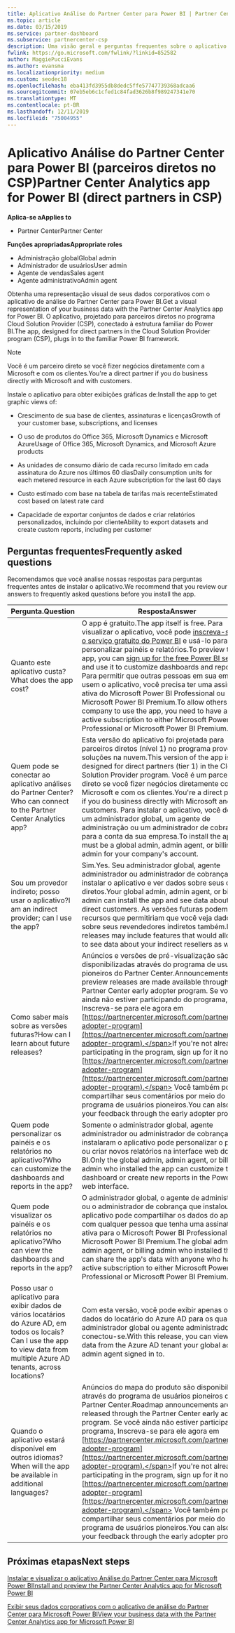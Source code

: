 ```yaml
---
title: Aplicativo Análise do Partner Center para Power BI | Partner Center
ms.topic: article
ms.date: 03/15/2019
ms.service: partner-dashboard
ms.subservice: partnercenter-csp
description: Uma visão geral e perguntas frequentes sobre o aplicativo de análise do Partner Center para Power BI.
fwlink: https://go.microsoft.com/fwlink/?linkid=852582
author: MaggiePucciEvans
ms.author: evansma
ms.localizationpriority: medium
ms.custom: seodec18
ms.openlocfilehash: eba413fd3955db8dedc5ffe57747739368adcaa6
ms.sourcegitcommit: 07eb5eb6c1cfed1c84fad3626b8f989247341e70
ms.translationtype: MT
ms.contentlocale: pt-BR
ms.lasthandoff: 12/11/2019
ms.locfileid: "75004955"
---
```

# <a name="partner-center-analytics-app-for-power-bi-direct-partners-in-csp"></a><span data-ttu-id="67dd4-103">Aplicativo Análise do Partner Center para Power BI (parceiros diretos no CSP)</span><span class="sxs-lookup"><span data-stu-id="67dd4-103">Partner Center Analytics app for Power BI (direct partners in CSP)</span></span>

<span data-ttu-id="67dd4-104">**Aplica-se a**</span><span class="sxs-lookup"><span data-stu-id="67dd4-104">**Applies to**</span></span>

- <span data-ttu-id="67dd4-105">Partner Center</span><span class="sxs-lookup"><span data-stu-id="67dd4-105">Partner Center</span></span>

<span data-ttu-id="67dd4-106">**Funções apropriadas**</span><span class="sxs-lookup"><span data-stu-id="67dd4-106">**Appropriate roles**</span></span>
-   <span data-ttu-id="67dd4-107">Administração global</span><span class="sxs-lookup"><span data-stu-id="67dd4-107">Global admin</span></span>
-   <span data-ttu-id="67dd4-108">Administrador de usuários</span><span class="sxs-lookup"><span data-stu-id="67dd4-108">User admin</span></span>
-   <span data-ttu-id="67dd4-109">Agente de vendas</span><span class="sxs-lookup"><span data-stu-id="67dd4-109">Sales agent</span></span>
-   <span data-ttu-id="67dd4-110">Agente administrativo</span><span class="sxs-lookup"><span data-stu-id="67dd4-110">Admin agent</span></span>

<span data-ttu-id="67dd4-111">Obtenha uma representação visual de seus dados corporativos com o aplicativo de análise do Partner Center para Power BI.</span><span class="sxs-lookup"><span data-stu-id="67dd4-111">Get a visual representation of your business data with the Partner Center Analytics app for Power BI.</span></span> <span data-ttu-id="67dd4-112">O aplicativo, projetado para parceiros diretos no programa Cloud Solution Provider (CSP), conectado à estrutura familiar do Power BI.</span><span class="sxs-lookup"><span data-stu-id="67dd4-112">The app, designed for direct partners in the Cloud Solution Provider program (CSP), plugs in to the familiar Power BI framework.</span></span> 

> [!NOTE]  
> <span data-ttu-id="67dd4-113">Você é um parceiro direto se você fizer negócios diretamente com a Microsoft e com os clientes.</span><span class="sxs-lookup"><span data-stu-id="67dd4-113">You're a direct partner if you do business directly with Microsoft and with customers.</span></span> 

<span data-ttu-id="67dd4-114">Instale o aplicativo para obter exibições gráficas de:</span><span class="sxs-lookup"><span data-stu-id="67dd4-114">Install the app to get graphic views of:</span></span> 

-   <span data-ttu-id="67dd4-115">Crescimento de sua base de clientes, assinaturas e licenças</span><span class="sxs-lookup"><span data-stu-id="67dd4-115">Growth of your customer base, subscriptions, and licenses</span></span>

-   <span data-ttu-id="67dd4-116">O uso de produtos do Office 365, Microsoft Dynamics e Microsoft Azure</span><span class="sxs-lookup"><span data-stu-id="67dd4-116">Usage of Office 365, Microsoft Dynamics, and Microsoft Azure products</span></span>

-   <span data-ttu-id="67dd4-117">As unidades de consumo diário de cada recurso limitado em cada assinatura do Azure nos últimos 60 dias</span><span class="sxs-lookup"><span data-stu-id="67dd4-117">Daily consumption units for each metered resource in each Azure subscription for the last 60 days</span></span>

-   <span data-ttu-id="67dd4-118">Custo estimado com base na tabela de tarifas mais recente</span><span class="sxs-lookup"><span data-stu-id="67dd4-118">Estimated cost based on latest rate card</span></span>

-   <span data-ttu-id="67dd4-119">Capacidade de exportar conjuntos de dados e criar relatórios personalizados, incluindo por cliente</span><span class="sxs-lookup"><span data-stu-id="67dd4-119">Ability to export datasets and create custom reports, including per customer</span></span>

## <a name="frequently-asked-questions"></a><span data-ttu-id="67dd4-120">Perguntas frequentes</span><span class="sxs-lookup"><span data-stu-id="67dd4-120">Frequently asked questions</span></span>

<span data-ttu-id="67dd4-121">Recomendamos que você analise nossas respostas para perguntas frequentes antes de instalar o aplicativo.</span><span class="sxs-lookup"><span data-stu-id="67dd4-121">We recommend that you review our answers to frequently asked questions before you install the app.</span></span> 

| <span data-ttu-id="67dd4-122">**Pergunta.**</span><span class="sxs-lookup"><span data-stu-id="67dd4-122">**Question**</span></span> | <span data-ttu-id="67dd4-123">**Resposta**</span><span class="sxs-lookup"><span data-stu-id="67dd4-123">**Answer**</span></span> |
| --- | ---------- |
| <span data-ttu-id="67dd4-124">Quanto este aplicativo custa?</span><span class="sxs-lookup"><span data-stu-id="67dd4-124">What does the app cost?</span></span> | <span data-ttu-id="67dd4-125">O app é gratuito.</span><span class="sxs-lookup"><span data-stu-id="67dd4-125">The app itself is free.</span></span> <span data-ttu-id="67dd4-126">Para visualizar o aplicativo, você pode [inscreva-se para o serviço gratuito do Power BI](https://go.microsoft.com/fwlink/p/?linkid=845347) e usá-lo para personalizar painéis e relatórios.</span><span class="sxs-lookup"><span data-stu-id="67dd4-126">To preview the app, you can [sign up for the free Power BI service](https://go.microsoft.com/fwlink/p/?linkid=845347) and use it to customize dashboards and reports.</span></span> <span data-ttu-id="67dd4-127">Para permitir que outras pessoas em sua empresa usem o aplicativo, você precisa ter uma assinatura ativa do Microsoft Power BI Professional ou Microsoft Power BI Premium.</span><span class="sxs-lookup"><span data-stu-id="67dd4-127">To allow others in your company to use the app, you need to have an active subscription to either Microsoft Power BI Professional or Microsoft Power BI Premium.</span></span> |
| <span data-ttu-id="67dd4-128">Quem pode se conectar ao aplicativo análises do Partner Center?</span><span class="sxs-lookup"><span data-stu-id="67dd4-128">Who can connect to the Partner Center Analytics app?</span></span> | <span data-ttu-id="67dd4-129">Esta versão do aplicativo foi projetada para parceiros diretos (nível 1) no programa provedor de soluções na nuvem.</span><span class="sxs-lookup"><span data-stu-id="67dd4-129">This version of the app is designed for direct partners (tier 1) in the Cloud Solution Provider program.</span></span> <span data-ttu-id="67dd4-130">Você é um parceiro direto se você fizer negócios diretamente com a Microsoft e com os clientes.</span><span class="sxs-lookup"><span data-stu-id="67dd4-130">You're a direct partner if you do business directly with Microsoft and with customers.</span></span> <span data-ttu-id="67dd4-131">Para instalar o aplicativo, você deve ser um administrador global, um agente de administração ou um administrador de cobrança para a conta da sua empresa.</span><span class="sxs-lookup"><span data-stu-id="67dd4-131">To install the app, you must be a global admin, admin agent, or billing admin for your company's account.</span></span> |
| <span data-ttu-id="67dd4-132">Sou um provedor indireto; posso usar o aplicativo?</span><span class="sxs-lookup"><span data-stu-id="67dd4-132">I am an indirect provider; can I use the app?</span></span> | <span data-ttu-id="67dd4-133">Sim.</span><span class="sxs-lookup"><span data-stu-id="67dd4-133">Yes.</span></span> <span data-ttu-id="67dd4-134">Seu administrador global, agente administrador ou administrador de cobrança pode instalar o aplicativo e ver dados sobre seus clientes diretos.</span><span class="sxs-lookup"><span data-stu-id="67dd4-134">Your global admin, admin agent, or billing admin can install the app and see data about your direct customers.</span></span> <span data-ttu-id="67dd4-135">As versões futuras podem incluir recursos que permitiriam que você veja dados sobre seus revendedores indiretos também.</span><span class="sxs-lookup"><span data-stu-id="67dd4-135">Future releases may include features that would allow you to see data about your indirect resellers as well.</span></span> |
| <span data-ttu-id="67dd4-136">Como saber mais sobre as versões futuras?</span><span class="sxs-lookup"><span data-stu-id="67dd4-136">How can I learn about future releases?</span></span> | <span data-ttu-id="67dd4-137">Anúncios e versões de pré-visualização são disponibilizadas através do programa de usuários pioneiros do Partner Center.</span><span class="sxs-lookup"><span data-stu-id="67dd4-137">Announcements and preview releases are made available through the Partner Center early adopter program.</span></span> <span data-ttu-id="67dd4-138">Se você ainda não estiver participando do programa, Inscreva-se para ele agora em [https://partnercenter.microsoft.com/partner/early-adopter-program](https://partnercenter.microsoft.com/partner/early-adopter-program).</span><span class="sxs-lookup"><span data-stu-id="67dd4-138">If you're not already participating in the program, sign up for it now at [https://partnercenter.microsoft.com/partner/early-adopter-program](https://partnercenter.microsoft.com/partner/early-adopter-program).</span></span> <span data-ttu-id="67dd4-139">Você também pode compartilhar seus comentários por meio do programa de usuários pioneiros.</span><span class="sxs-lookup"><span data-stu-id="67dd4-139">You can also share your feedback through the early adopter program.</span></span> |
| <span data-ttu-id="67dd4-140">Quem pode personalizar os painéis e os relatórios no aplicativo?</span><span class="sxs-lookup"><span data-stu-id="67dd4-140">Who can customize the dashboards and reports in the app?</span></span> | <span data-ttu-id="67dd4-141">Somente o administrador global, agente administrador ou administrador de cobrança que instalaram o aplicativo pode personalizar o painel ou criar novos relatórios na interface web do Power BI.</span><span class="sxs-lookup"><span data-stu-id="67dd4-141">Only the global admin, admin agent, or billing admin who installed the app can customize the dashboard or create new reports in the Power BI web interface.</span></span> |
| <span data-ttu-id="67dd4-142">Quem pode visualizar os painéis e os relatórios no aplicativo?</span><span class="sxs-lookup"><span data-stu-id="67dd4-142">Who can view the dashboards and reports in the app?</span></span> | <span data-ttu-id="67dd4-143">O administrador global, o agente de administração ou o administrador de cobrança que instalou o aplicativo pode compartilhar os dados do aplicativo com qualquer pessoa que tenha uma assinatura ativa para o Microsoft Power BI Professional ou o Microsoft Power BI Premium.</span><span class="sxs-lookup"><span data-stu-id="67dd4-143">The global admin, admin agent, or billing admin who installed the app can share the app's data with anyone who has an active subscription to either Microsoft Power BI Professional or Microsoft Power BI Premium.</span></span> |
| <span data-ttu-id="67dd4-144">Posso usar o aplicativo para exibir dados de vários locatários do Azure AD, em todos os locais?</span><span class="sxs-lookup"><span data-stu-id="67dd4-144">Can I use the app to view data from multiple Azure AD tenants, across locations?</span></span> | <span data-ttu-id="67dd4-145">Com esta versão, você pode exibir apenas os dados do locatário do Azure AD para os quais seu administrador global ou agente administrador conectou-se.</span><span class="sxs-lookup"><span data-stu-id="67dd4-145">With this release, you can view only data from the Azure AD tenant your global admin or admin agent signed in to.</span></span> | 
| <span data-ttu-id="67dd4-146">Quando o aplicativo estará disponível em outros idiomas?</span><span class="sxs-lookup"><span data-stu-id="67dd4-146">When will the app be available in additional languages?</span></span> | <span data-ttu-id="67dd4-147">Anúncios do mapa do produto são disponibilizados através do programa de usuários pioneiros do Partner Center.</span><span class="sxs-lookup"><span data-stu-id="67dd4-147">Roadmap announcements are released through the Partner Center early adopter program.</span></span> <span data-ttu-id="67dd4-148">Se você ainda não estiver participando do programa, Inscreva-se para ele agora em [https://partnercenter.microsoft.com/partner/early-adopter-program](https://partnercenter.microsoft.com/partner/early-adopter-program).</span><span class="sxs-lookup"><span data-stu-id="67dd4-148">If you're not already participating in the program, sign up for it now at [https://partnercenter.microsoft.com/partner/early-adopter-program](https://partnercenter.microsoft.com/partner/early-adopter-program).</span></span> <span data-ttu-id="67dd4-149">Você também pode compartilhar seus comentários por meio do programa de usuários pioneiros.</span><span class="sxs-lookup"><span data-stu-id="67dd4-149">You can also share your feedback through the early adopter program.</span></span> | 



## <a name="next-steps"></a><span data-ttu-id="67dd4-150">Próximas etapas</span><span class="sxs-lookup"><span data-stu-id="67dd4-150">Next steps</span></span>

[<span data-ttu-id="67dd4-151">Instalar e visualizar o aplicativo Análise do Partner Center para Microsoft Power BI</span><span class="sxs-lookup"><span data-stu-id="67dd4-151">Install and preview the Partner Center Analytics app for Microsoft Power BI</span></span>](power-bi-app-for-direct-partners-install.md)

[<span data-ttu-id="67dd4-152">Exibir seus dados corporativos com o aplicativo de análise do Partner Center para Microsoft Power BI</span><span class="sxs-lookup"><span data-stu-id="67dd4-152">View your business data with the Partner Center Analytics app for Microsoft Power BI</span></span>](power-bi-app-for-direct-partners-use.md)
